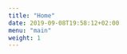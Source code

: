 ```yaml
---
title: "Home"
date: 2019-09-08T19:58:12+02:00
menu: "main"
weight: 1
---
```


<script src="https://code.jquery.com/jquery-3.7.1.js"></script>
<script src="/js/videos.js"></script>
